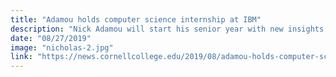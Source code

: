 ```yaml
---
title: "Adamou holds computer science internship at IBM"
description: "Nick Adamou will start his senior year with new insights and knowledge following his computer science internship."
date: "08/27/2019"
image: "nicholas-2.jpg"
link: "https://news.cornellcollege.edu/2019/08/adamou-holds-computer-science-internship-ibm/"
---
```

